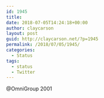 ```yaml
---
id: 1945
title: 
date: 2018-07-05T14:24:18+00:00
author: claycarson
layout: post
guid: http://claycarson.net/?p=1945
permalink: /2018/07/05/1945/
categories:
  - Status
tags:
  - status
  - Twitter
---
```

@OmniGroup 2001